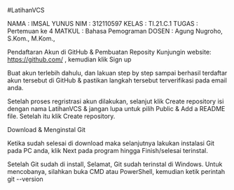 #LatihanVCS

NAMA   : IMSAL YUNUS
NIM    : 312110597
KELAS  : TI.21.C.1
TUGAS  : Pertemuan ke 4
MATKUL : Bahasa Pemograman
DOSEN  : Agung Nugroho, S.Kom., M.Kom.,



Pendaftaran Akun di GitHub & Pembuatan Reposity
Kunjungin website: https://github.com/ , kemudian klik Sign up


Buat akun terlebih dahulu, dan lakuan step by step sampai berhasil terdaftar akun tersebut di GitHub & pastikan langkah tersebut terverifikasi pada email anda.

Setelah proses regristrasi akun dilakukan, selanjut klik Create repository isi dengan nama LatihanVCS & jangan lupa untuk pilih Public & Add a README file. Setelah itu klik Create repository.


Download & Menginstal Git

Ketika sudah selesai di download maka selanjutnya lakukan instalasi Git pada PC anda, 
klik Next pada program hingga Finish/selesai terinstal.





Setelah Git sudah di install, Selamat, Git sudah terinstal di Windows. Untuk mencobanya,
silahkan buka CMD atau PowerShell, kemudian ketik perintah git --version























